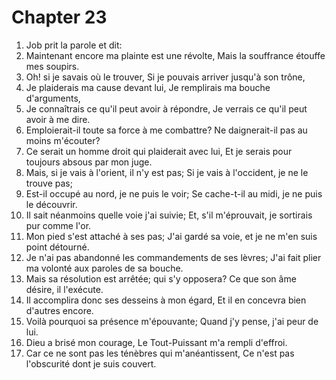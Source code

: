 # Chapter 23

1. Job prit la parole et dit:
2. Maintenant encore ma plainte est une révolte, Mais la souffrance étouffe mes soupirs.
3. Oh! si je savais où le trouver, Si je pouvais arriver jusqu'à son trône,
4. Je plaiderais ma cause devant lui, Je remplirais ma bouche d'arguments,
5. Je connaîtrais ce qu'il peut avoir à répondre, Je verrais ce qu'il peut avoir à me dire.
6. Emploierait-il toute sa force à me combattre? Ne daignerait-il pas au moins m'écouter?
7. Ce serait un homme droit qui plaiderait avec lui, Et je serais pour toujours absous par mon juge.
8. Mais, si je vais à l'orient, il n'y est pas; Si je vais à l'occident, je ne le trouve pas;
9. Est-il occupé au nord, je ne puis le voir; Se cache-t-il au midi, je ne puis le découvrir.
10. Il sait néanmoins quelle voie j'ai suivie; Et, s'il m'éprouvait, je sortirais pur comme l'or.
11. Mon pied s'est attaché à ses pas; J'ai gardé sa voie, et je ne m'en suis point détourné.
12. Je n'ai pas abandonné les commandements de ses lèvres; J'ai fait plier ma volonté aux paroles de sa bouche.
13. Mais sa résolution est arrêtée; qui s'y opposera? Ce que son âme désire, il l'exécute.
14. Il accomplira donc ses desseins à mon égard, Et il en concevra bien d'autres encore.
15. Voilà pourquoi sa présence m'épouvante; Quand j'y pense, j'ai peur de lui.
16. Dieu a brisé mon courage, Le Tout-Puissant m'a rempli d'effroi.
17. Car ce ne sont pas les ténèbres qui m'anéantissent, Ce n'est pas l'obscurité dont je suis couvert.


